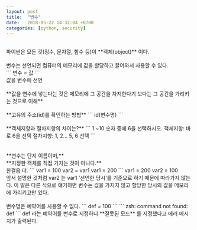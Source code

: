 ```yaml
---
layout: post
title:  "변수"
date:   2018-05-22 14:32:04 +0700
categories: [python, security]
---
```

<br/>
파이썬은 모든 것(정수, 문자열, 함수 등)이 **객체(object)** 이다.
<br/>
<br/>
변수는 선언되면 컴퓨터의 메모리에 값을 할당하고 끌어와서 사용할 수 있다.
<br/>
```
변수 = 값
```
<br/>
값을 변수에 선언
<br/>
<br/>
**값을 변수에 넣는다는 것은 메모리에 그 공간을 차지한다기 보다는 그 공간을 가리키는 것으로 이해**
<br/>
<br/>
**고유의 주소(id)를 확인하는 방법**
```
id(변수명)
```
<br/>
<br/>
**객체지향과 절차지향의 차이는?**
```
1 ~10 숫자 중에 6을 선택하시오.
객체지향: 바로 6을 선택
절차지향: 1, 2... 5, 6 선택
```
<br/>
<br/>
<br/>
**변수는 단지 이름이며,**
<br/>
**지정한 객체를 직접 가지는 것이 아니다.**

<br/>
한걸음 더.
```
var1 = 100
var2 = var1
var1 = 200
```
var1 = 200
var2 = 100
<br/>
앞서 설명한 것처럼 var2 는 var1 '선언한 당시'를 기준으로 하기 때문에 따라가지 않는다.
이 말은 다른 식으로 얘기하면 변수는 값을 가지지 않고 할당한 당시의 값을 메모리에 가리키고만 있다.
<br/>
<br/>
변수명은 예약어를 사용할 수 없다.
```
def = 100
```
```
zsh: command not found: def
```
def 라는 예약어를 변수로 지정하니 **잘못된 모드** 를 지정했다고 에러 메시지가 출력된다.
<br/>
